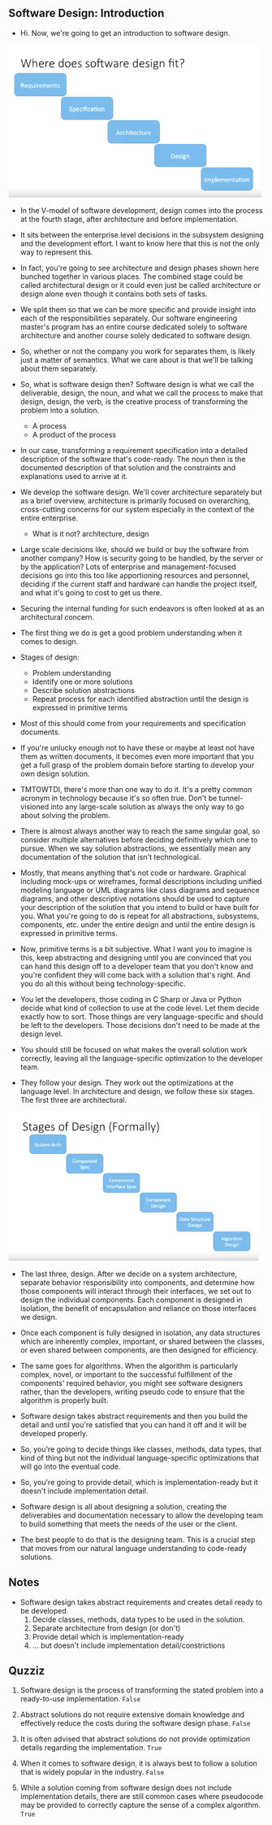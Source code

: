 ## Software Design: Introduction


- Hi. Now, we're going to get an introduction to software design. 

![SOFTWARE_DESIGN](img/sd1.png)

- In the V-model of software development, design comes into the process at the fourth stage, after architecture and before implementation. 

- It sits between the enterprise level decisions in the subsystem designing and the development effort. I want to know here that this is not the only way to represent this. 

- In fact, you're going to see architecture and design phases shown here bunched together in various places. The combined stage could be called architectural design or it could even just be called architecture or design alone even though it contains both sets of tasks. 

- We split them so that we can be more specific and provide insight into each of the responsibilities separately. Our software engineering master's program has an entire course dedicated solely to software architecture and another course solely dedicated to software design. 

- So, whether or not the company you work for separates them, is likely just a matter of semantics. What we care about is that we'll be talking about them separately. 

- So, what is software design then? Software design is what we call the deliverable, design, the noun, and what we call the process to make that design, design, the verb, is the creative process of transforming the problem into a solution. 

    - A process
    - A product of the process

- In our case, transforming a requirement specification into a detailed description of the software that's code-ready. The noun then is the documented description of that solution and the constraints and explanations used to arrive at it. 

- We develop the software design. We'll cover architecture separately but as a brief overview, architecture is primarily focused on overarching, cross-cutting concerns for our system especially in the context of the entire enterprise. 

    - What is it not? architecture, design

- Large scale decisions like, should we build or buy the software from another company? How is security going to be handled, by the server or by the application? Lots of enterprise and management-focused decisions go into this too like apportioning resources and personnel, deciding if the current staff and hardware can handle the project itself, and what it's going to cost to get us there. 

- Securing the internal funding for such endeavors is often looked at as an architectural concern. 

- The first thing we do is get a good problem understanding when it comes to design. 

- Stages of design:
    - Problem understanding
    - Identify one or more solutions
    - Describe solution abstractions
    - Repeat process for each identified abstraction until the design is expressed in primitive terms

- Most of this should come from your requirements and specification documents. 

- If you're unlucky enough not to have these or maybe at least not have them as written documents, it becomes even more important that you get a full grasp of the problem domain before starting to develop your own design solution. 

- TMTOWTDI, there's more than one way to do it. It's a pretty common acronym in technology because it's so often true. Don't be tunnel-visioned into any large-scale solution as always the only way to go about solving the problem. 

- There is almost always another way to reach the same singular goal, so consider multiple alternatives before deciding definitively which one to pursue. When we say solution abstractions, we essentially mean any documentation of the solution that isn't technological. 

- Mostly, that means anything that's not code or hardware. Graphical including mock-ups or wireframes, formal descriptions including unified modeling language or UML diagrams like class diagrams and sequence diagrams, and other descriptive notations should be used to capture your description of the solution that you intend to build or have built for you. What you're going to do is repeat for all abstractions, subsystems, components, etc. under the entire design and until the entire design is expressed in primitive terms. 

- Now, primitive terms is a bit subjective. What I want you to imagine is this, keep abstracting and designing until you are convinced that you can hand this design off to a developer team that you don't know and you're confident they will come back with a solution that's right. And you do all this without being technology-specific. 

- You let the developers, those coding in C Sharp or Java or Python decide what kind of collection to use at the code level. Let them decide exactly how to sort. Those things are very language-specific and should be left to the developers. Those decisions don't need to be made at the design level. 

- You should still be focused on what makes the overall solution work correctly, leaving all the language-specific optimization to the developer team. 

- They follow your design. They work out the optimizations at the language level. In architecture and design, we follow these six stages. The first three are architectural. 

![SOFTWARE_DESIGN](img/sd2.png)

- The last three, design. After we decide on a system architecture, separate behavior responsibility into components, and determine how those components will interact through their interfaces, we set out to design the individual components. Each component is designed in isolation, the benefit of encapsulation and reliance on those interfaces we design. 

- Once each component is fully designed in isolation, any data structures which are inherently complex, important, or shared between the classes, or even shared between components, are then designed for efficiency. 

- The same goes for algorithms. When the algorithm is particularly complex, novel, or important to the successful fulfillment of the components' required behavior, you might see software designers rather, than the developers, writing pseudo code to ensure that the algorithm is properly built. 

- Software design takes abstract requirements and then you build the detail and until you're satisfied that you can hand it off and it will be developed properly. 

- So, you're going to decide things like classes, methods, data types, that kind of thing but not the individual language-specific optimizations that will go into the eventual code. 

- So, you're going to provide detail, which is implementation-ready but it doesn't include implementation detail. 

- Software design is all about designing a solution, creating the deliverables and documentation necessary to allow the developing team to build something that meets the needs of the user or the client. 

- The best people to do that is the designing team. This is a crucial step that moves from our natural language understanding to code-ready solutions.



## Notes


- Software design takes abstract requirements and creates detail ready to be developed.
    1. Decide classes, methods, data types to be used in the solution.
    2. Separate architecture from design (or don't)
    3. Provide detail which is implementation-ready
    4. ... but doesn't include implementation detail/constrictions



## Quzziz


1. Software design is the process of transforming the stated problem into a ready-to-use implementation. `False`

2. Abstract solutions do not require extensive domain knowledge and effectively reduce the costs during the software design phase. `False`

3. It is often advised that abstract solutions do not provide optimization details regarding the implementation. `True`

4. When it comes to software design, it is always best to follow a solution that is widely popular in the industry. `False`

5. While a solution coming from software design does not include implementation details, there are still common cases where pseudocode may be provided to correctly capture the sense of a complex algorithm. `True`